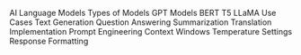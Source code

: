 
AI Language Models
Types of Models
GPT Models
BERT
T5
LLaMA
Use Cases
Text Generation
Question Answering
Summarization
Translation
Implementation
Prompt Engineering
Context Windows
Temperature Settings
Response Formatting
